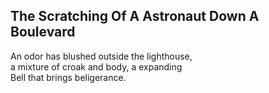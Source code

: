 The Scratching Of A Astronaut Down A Boulevard
----------------------------------------------
An odor has blushed outside the lighthouse,  
a mixture of croak and body, a expanding  
Bell that brings beligerance.  
